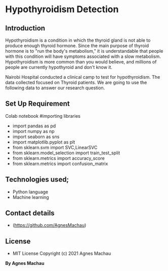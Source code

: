 # Hypothyroidism Detection
## Introduction 

Hypothyroidism is a condition in which the thyroid gland is not able to produce enough thyroid hormone. Since the main purpose of thyroid hormone is to "run the body's metabolism," it is understandable that people with this condition will have symptoms associated with a slow metabolism. Hypothyroidism is more common than you would believe, and millions of people are currently hypothyroid and don't know it.

Nairobi Hospital conducted a clinical camp to test for hypothyroidism. The data collected focused on Thyroid patients. We are going to use the following data to answer our research question.

## Set Up Requirement

 Colab notebook
#importing libraries
* import pandas as pd
* import numpy as np
* import seaborn as sns
* import matplotlib.pyplot as plt
* from sklearn.svm import SVC,LinearSVC
* from sklearn.model_selection import train_test_split
* from sklearn.metrics import  accuracy_score
* from sklearn.metrics import confusion_matrix
 
## Technologies used;

 * Python language
 * Machine learning
 

 
 
## Contact details

 * (https://github.com/AgnesMachau)
 
## License

* MIT License Copyright (c) 2021 Agnes Machau

 
 **By Agnes Machau**
